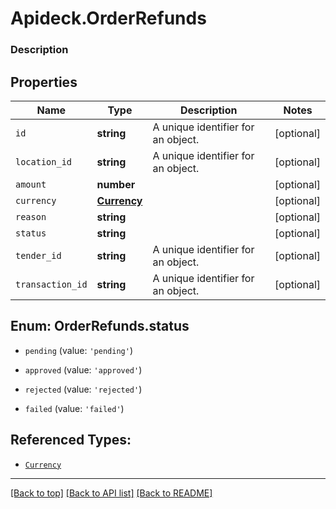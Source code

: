 # Apideck.OrderRefunds

### Description

## Properties
Name | Type | Description | Notes
------------ | ------------- | ------------- | -------------
`id` | **string** | A unique identifier for an object. | [optional] 
`location_id` | **string** | A unique identifier for an object. | [optional] 
`amount` | **number** |  | [optional] 
`currency` | [**Currency**](Currency.md) |  | [optional] 
`reason` | **string** |  | [optional] 
`status` | **string** |  | [optional] 
`tender_id` | **string** | A unique identifier for an object. | [optional] 
`transaction_id` | **string** | A unique identifier for an object. | [optional] 





<a name="OrderRefundsStatus"></a>
## Enum: OrderRefunds.status


* `pending` (value: `'pending'`)

* `approved` (value: `'approved'`)

* `rejected` (value: `'rejected'`)

* `failed` (value: `'failed'`)




## Referenced Types:



* [`Currency`](Currency.md)





---

[[Back to top]](#) [[Back to API list]](../../../../README.md#documentation-for-api-endpoints) [[Back to README]](../../../../README.md)


